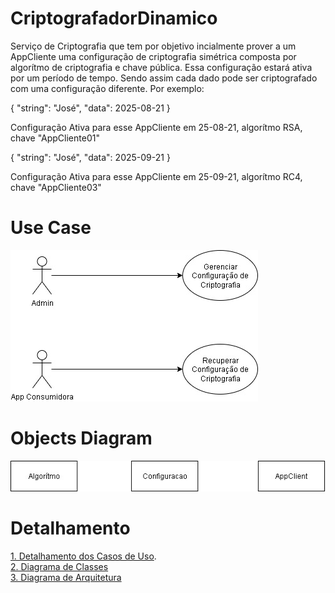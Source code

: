 # CriptografadorDinamico
Serviço de Criptografia que tem por objetivo incialmente prover a um AppCliente uma configuração de criptografia simétrica composta por algorítmo de criptografia e chave pública.
Essa configuração estará ativa por um período de tempo. Sendo assim cada dado pode ser criptografado com uma configuração diferente. Por exemplo:

{
	"string": "José",
	"data": 2025-08-21
} 

Configuração Ativa para esse AppCliente em 25-08-21, algorítmo RSA, chave "AppCliente01"


{
	"string": "José",
	"data": 2025-09-21
} 

Configuração Ativa para esse AppCliente em 25-09-21, algorítmo RC4, chave "AppCliente03"

# Use Case
![Alt text](/CriptografadorDinamico-UseCase.jpg "Use Case")

# Objects Diagram
![Alt text](/CriptografadorDinamico-Objetos.jpg "Objects Diagram")

# Detalhamento
[1. Detalhamento dos Casos de Uso](/Detail.md).<br>
[2. Diagrama de Classes](/ClassDiagram.md)<br>
[3. Diagrama de Arquitetura](/Architecture.md)

